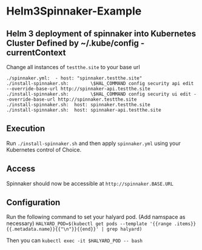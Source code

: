 # Helm3Spinnaker-Example

## Helm 3 deployment of spinnaker into Kubernetes Cluster Defined by ~/.kube/config - currentContext

Change all instances of `testthe.site` to your base url
```
./spinnaker.yml:  - host: "spinnaker.testthe.site"
./install-spinnaker.sh:        \$HAL_COMMAND config security api edit --override-base-url http://spinnaker-api.testthe.site
./install-spinnaker.sh:        \$HAL_COMMAND config security ui edit --override-base-url http://spinnaker.testthe.site
./install-spinnaker.sh:  host: spinnaker.testthe.site
./install-spinnaker.sh:  host: spinnaker-api.testthe.site
```

## Execution
Run `./install-spinnaker.sh` and then apply `spinnaker.yml` using your Kubernetes control of Choice.

## Access
Spinnaker should now be accessible at `http://spinnaker.BASE.URL`

## Configuration
Run the following command to set your halyard pod. (Add namspace as necessary)
`HALYARD_POD=$(kubectl get pods --template '{{range .items}}{{.metadata.name}}{{"\n"}}{{end}}' | grep halyard)`

Then you can `kubectl exec -it $HALYARD_POD -- bash`
